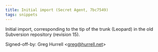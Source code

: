 ```yaml
---
title: Initial import (Secret Agent, 7bc7549)
tags: snippets
---
```


Initial import, corresponding to the tip of the trunk (Leopard) in the old Subversion repository (revision 15).

Signed-off-by: Greg Hurrell &lt;greg@hurrell.net&gt;
